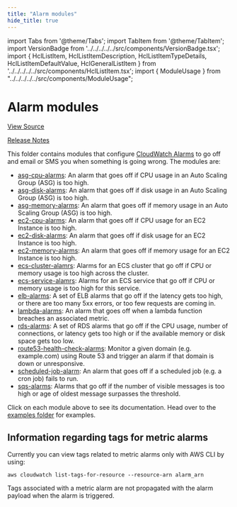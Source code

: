 ```yaml
---
title: "Alarm modules"
hide_title: true
---
```


import Tabs from '@theme/Tabs';
import TabItem from '@theme/TabItem';
import VersionBadge from '../../../../../src/components/VersionBadge.tsx';
import { HclListItem, HclListItemDescription, HclListItemTypeDetails, HclListItemDefaultValue, HclGeneralListItem } from '../../../../../src/components/HclListItem.tsx';
import { ModuleUsage } from "../../../../../src/components/ModuleUsage";

<VersionBadge repoTitle="AWS Monitoring Modules" version="0.36.1" lastModifiedVersion="0.36.1"/>

# Alarm modules

<a href="https://github.com/gruntwork-io/terraform-aws-monitoring/tree/v0.36.1/modules/alarms" className="link-button" title="View the source code for this module in GitHub.">View Source</a>

<a href="https://github.com/gruntwork-io/terraform-aws-monitoring/releases/tag/v0.36.1" className="link-button" title="Release notes for only versions which impacted this module.">Release Notes</a>

This folder contains modules that configure [CloudWatch
Alarms](http://docs.aws.amazon.com/AmazonCloudWatch/latest/DeveloperGuide/AlarmThatSendsEmail.html) to go off and
email or SMS you when something is going wrong. The modules are:

*   [asg-cpu-alarms](https://github.com/gruntwork-io/terraform-aws-monitoring/tree/v0.36.1/modules/alarms/asg-cpu-alarms): An alarm that goes off if CPU usage in an Auto Scaling Group (ASG) is too high.
*   [asg-disk-alarms](https://github.com/gruntwork-io/terraform-aws-monitoring/tree/v0.36.1/modules/alarms/asg-disk-alarms): An alarm that goes off if disk usage in an Auto Scaling Group (ASG) is too high.
*   [asg-memory-alarms](https://github.com/gruntwork-io/terraform-aws-monitoring/tree/v0.36.1/modules/alarms/asg-memory-alarms): An alarm that goes off if memory usage in an Auto Scaling Group (ASG) is
    too high.
*   [ec2-cpu-alarms](https://github.com/gruntwork-io/terraform-aws-monitoring/tree/v0.36.1/modules/alarms/ec2-cpu-alarms): An alarm that goes off if CPU usage for an EC2 Instance is too high.
*   [ec2-disk-alarms](https://github.com/gruntwork-io/terraform-aws-monitoring/tree/v0.36.1/modules/alarms/ec2-disk-alarms): An alarm that goes off if disk usage for an EC2 Instance is too high.
*   [ec2-memory-alarms](https://github.com/gruntwork-io/terraform-aws-monitoring/tree/v0.36.1/modules/alarms/ec2-memory-alarms): An alarm that goes off if memory usage for an EC2 Instance is too high.
*   [ecs-cluster-alamrs](https://github.com/gruntwork-io/terraform-aws-monitoring/tree/v0.36.1/modules/alarms/ecs-cluster-alarms): Alarms for an ECS cluster that go off if CPU or memory usage is too high
    across the cluster.
*   [ecs-service-alamrs](https://github.com/gruntwork-io/terraform-aws-monitoring/tree/v0.36.1/modules/alarms/ecs-cluster-alarms): Alarms for an ECS service that go off if CPU or memory usage is too high
    for this service.
*   [elb-alarms](https://github.com/gruntwork-io/terraform-aws-monitoring/tree/v0.36.1/modules/alarms/elb-alarms): A set of ELB alarms that go off if the latency gets too high, or there are
    too many 5xx errors, or too few requests are coming in.
*   [lambda-alarms](https://github.com/gruntwork-io/terraform-aws-monitoring/tree/v0.36.1/modules/alarms/lambda-alarms): An alarm that goes off when a lambda function breaches an associated metric.
*   [rds-alarms](https://github.com/gruntwork-io/terraform-aws-monitoring/tree/v0.36.1/modules/alarms/rds-alarms): A set of RDS alarms that go off if the CPU usage, number of connections, or latency gets
    too high or if the available memory or disk space gets too low.
*   [route53-health-check-alarms](https://github.com/gruntwork-io/terraform-aws-monitoring/tree/v0.36.1/modules/alarms/route53-health-check-alarms): Monitor a given domain (e.g. example.com) using Route
    53 and trigger an alarm if that domain is down or unresponsive.
*   [scheduled-job-alarm](https://github.com/gruntwork-io/terraform-aws-monitoring/tree/v0.36.1/modules/alarms/scheduled-job-alarm): An alarm that goes off if a scheduled job (e.g. a cron job) fails to
    run.
*   [sqs-alarms](https://github.com/gruntwork-io/terraform-aws-monitoring/tree/v0.36.1/modules/alarms/sqs-alarms): Alarms that go off if the number of visible messages is too high or age of oldest message surpasses the threshold.

Click on each module above to see its documentation. Head over to the [examples folder](https://github.com/gruntwork-io/terraform-aws-monitoring/tree/v0.36.1/examples) for examples.

## Information regarding tags for metric alarms

Currently you can view tags related to metric alarms only with AWS CLI by using:

```
aws cloudwatch list-tags-for-resource --resource-arn alarm_arn
```

Tags associated with a metric alarm are not propagated with the alarm payload when the alarm is triggered.


<!-- ##DOCS-SOURCER-START
{
  "originalSources": [
    "https://github.com/gruntwork-io/terraform-aws-monitoring/tree/v0.36.1/modules/alarms/readme.md",
    "https://github.com/gruntwork-io/terraform-aws-monitoring/tree/v0.36.1/modules/alarms/variables.tf",
    "https://github.com/gruntwork-io/terraform-aws-monitoring/tree/v0.36.1/modules/alarms/outputs.tf"
  ],
  "sourcePlugin": "module-catalog-api",
  "hash": "f93e8a3b5426917ae860cdfeeea9012c"
}
##DOCS-SOURCER-END -->
